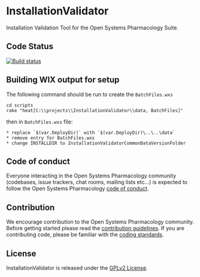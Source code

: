# InstallationValidator

Installation Validation Tool for the Open Systems Pharmacology Suite.

## Code Status
[![Build status](https://ci.appveyor.com/api/projects/status/hffh219angc4svdh/branch/develop?svg=true)](https://ci.appveyor.com/project/open-systems-pharmacology-ci/installationvalidator/branch/develop)

## Building WIX output for setup
The following command should be run to create the `BatchFiles.wxs`
```
cd scripts
rake "heat[C:\\projects\\InstallationValidator\\data, BatchFiles]"
```

then in `BatchFiles.wxs` file:

```
* replace `$(var.DeployDir)` with `$(var.DeployDir)\..\..\data`
* remove entry for BatchFiles.wxs
* change INSTALLDIR to InstallationValidatorCommonDataVersionFolder
```

## Code of conduct
Everyone interacting in the Open Systems Pharmacology community (codebases, issue trackers, chat rooms, mailing lists etc...) is expected to follow the Open Systems Pharmacology [code of conduct](https://github.com/Open-Systems-Pharmacology/Suite/blob/master/CODE_OF_CONDUCT.md).

## Contribution
We encourage contribution to the Open Systems Pharmacology community. Before getting started please read the [contribution guidelines](https://github.com/Open-Systems-Pharmacology/Suite/blob/master/CONTRIBUTING.md). If you are contributing code, please be familiar with the [coding standards](https://github.com/Open-Systems-Pharmacology/Suite/blob/master/CODING_STANDARDS.md).

## License
InstallationValidator is released under the [GPLv2 License](LICENSE).
